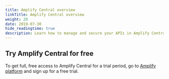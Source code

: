```yaml
---
title: Amplify Central overview
linkTitle: Amplify Central overview
weight: 20
date: 2019-07-30
hide_readingtime: true
description: Learn how to manage and secure your APIs in Amplify Central, how to integrate Amplify Central in your existing DevOps infrastructure, and how to take advantage of the mesh governance capability of Amplify Central to centrally manage APIs and microservices across multiple cloud and on-premise environments.
---
```


## Try Amplify Central for free

To get full, free access to Amplify Central for a trial period, go to [Amplify platform](https://platform.axway.com/) and sign up for a free trial.
